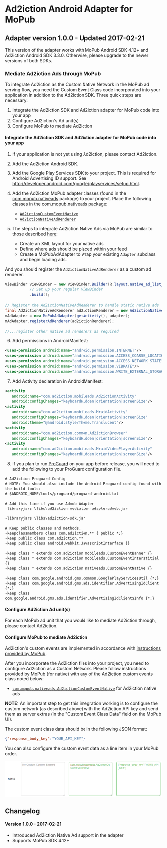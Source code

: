 Ad2iction Android Adapter for MoPub
=================================

Adapter version 1.0.0 - Updated 2017-02-21
------------------------------------------

This version of the adapter works with MoPub Android SDK 4.12+ and Ad2iction Android SDK 3.3.0.
Otherwise, please upgrade to the newer versions of both SDKs.

###  Mediate Ad2iction Ads through MoPub

To integrate Ad2iction as the Custom Native Network in the MoPub ad serving flow, you need the
Custom Event Class code incorporated into your application in addition to the Ad2iction SDK.
Three quick steps are necessary:

1. Integrate the Ad2iction SDK and Ad2iction adapter for MoPub code into your app
2. Configure Ad2iction's Ad unit(s)
3. Configure MoPub to mediate Ad2iction

#### Integrate the Ad2iction SDK and Ad2iction adapter for MoPub code into your app

1. If your application is not yet using Ad2iction, please contact Ad2iction.

2. Add the Ad2iction Android SDK.

3. Add the Google Play Services SDK to your project. This is required for Android Advertising ID
support. See http://developer.android.com/google/playservices/setup.html.

4. Add the Ad2iction MoPub adapter classes (found in the [com.mopub.nativeads](src/com/mopub/nativeads) package) to your project. Place the following classes in the com.mopub.nativeads package:
    * [`Ad2ictionCustomEventNative`](src/com/mopub/nativeads/Ad2ictionCustomEventNative.java)
    * [`Ad2ictionNativeAdRenderer`](src/com/mopub/nativeads/Ad2ictionNativeAdRenderer.java)

5. The steps to integrate Ad2iction Native Ads via MoPub are similar to those described [here](https://github.com/mopub/mopub-android-sdk/wiki/Native-Ads-Integration):
    * Create an XML layout for your native ads
    * Define where ads should be placed within your feed
    * Create a MoPubAdAdapter to wrap your existing `Adapter` subclass and begin loading ads.
 
 And you should register the `Ad2ictionNativeAdRenderer` as a custom ad renderer.

 ```java
 ViewBinder viewBinder = new ViewBinder.Builder(R.layout.native_ad_list_item)
            // Set up your regular ViewBinder
            .build();

 // Register the Ad2ictionNativeAdRenderer to handle static native ads
 final Ad2ictionNativeAdRenderer ad2ictionRenderer = new Ad2ictionNativeAdRenderer(viewBinder);
 mAdAdapter = new MoPubAdAdapter(getActivity(), adapter);
 mAdAdapter.registerAdRenderer(ad2ictionRenderer);
 
 //...register other native ad renderers as required
 ```

6. Add permissions in AndroidManifest:
 ```xml
<uses-permission android:name="android.permission.INTERNET"/>
<uses-permission android:name="android.permission.ACCESS_COARSE_LOCATION"/>
<uses-permission android:name="android.permission.ACCESS_NETWORK_STATE"/>
<uses-permission android:name="android.permission.VIBRATE"/>
<uses-permission android:name="android.permission.WRITE_EXTERNAL_STORAGE"/>
```

7. Add Activity declaration in AndroidManifest:
 ```xml
<activity
    android:name="com.ad2iction.mobileads.Ad2ictionActivity"
    android:configChanges="keyboardHidden|orientation|screenSize"/>
<activity
    android:name="com.ad2iction.mobileads.MraidActivity"
    android:configChanges="keyboardHidden|orientation|screenSize"
    android:theme="@android:style/Theme.Translucent"/>
<activity
    android:name="com.ad2iction.common.Ad2ictionBrowser"
    android:configChanges="keyboardHidden|orientation|screenSize"/>
<activity
    android:name="com.ad2iction.mobileads.MraidVideoPlayerActivity"
    android:configChanges="keyboardHidden|orientation|screenSize"/>
```

8. If you plan to run [ProGuard](http://developer.android.com/tools/help/proguard.html) on your app
before release, you will need to add the following to your ProGuard configuration file.

 ```
# Ad2iction Proguard Config
# NOTE: You should also include the Android Proguard config found with the build tools:
# $ANDROID_HOME/tools/proguard/proguard‐android.txt

# Add this line if you use Admob Adapter
‐libraryjars \libs\ad2iction‐mediation‐adapteradmob.jar

‐libraryjars \libs\ad2iction‐sdk.jar

# Keep public classes and methods.
‐keepclassmembers class com.ad2iction.** { public *;}
‐keep public class com.ad2iction.**
‐keep public class android.webkit.JavascriptInterface {}

‐keep class * extends com.ad2iction.mobileads.CustomEventBanner {}
‐keep class * extends com.ad2iction.mobileads.CustomEventInterstitial {}
‐keep class * extends com.ad2iction.nativeads.CustomEventNative {}

‐keep class com.google.android.gms.common.GooglePlayServicesUtil {*;}
‐keep class com.google.android.gms.ads.identifier.AdvertisingIdClient {*;}
‐keep class com.google.android.gms.ads.identifier.AdvertisingIdClient$Info {*;}
 ```

#### Configure Ad2iction Ad unit(s)

For each MoPub ad unit that you would like to mediate Ad2iction through, please contact Ad2iction.

#### Configure MoPub to mediate Ad2iction

Ad2iction's custom events are implemented in accordance with [instructions provided by MoPub](https://github.com/mopub/mopub-android-sdk/wiki/Custom-Events).

After you incorporate the Ad2iction files into your project, you need to
configure Ad2iction as a Custom Network. Please follow instructions provided by MoPub 
(for [native](https://dev.twitter.com/mopub/ui-setup/network-setup-custom-native)) with any of the Ad2iction custom events class noted below:

* [`com.mopub.nativeads.Ad2ictionCustomEventNative`](src/com/mopub/nativeads/Ad2ictionCustomEventNative.java)
 for Ad2iction native ads

**NOTE:** An important step to get this integration working is to configure the custom network (as described above) with the
Ad2iction API key and send them as server extras (in the "Custom Event Class Data" field on the MoPub UI).

The custom event class data should be in the following JSON format:

```json
{"response_body_key":"YOUR_API_KEY"}
```

You can also configure the custom event data as a line item in your MoPub order.

![Screenshot showing ad unit/line item config on MoPub's dashboard](imgs/mopub_line_item_config.png)

Changelog
---------
#### Version 1.0.0 - 2017-02-21
* Introduced Ad2iction Native Ad support in the adapter
* Supports MoPub SDK 4.12+
